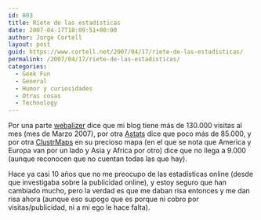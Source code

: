 ```yaml
---
id: 803
title: Rí­ete de las estadí­sticas
date: 2007-04-17T18:09:51+00:00
author: Jorge Cortell
layout: post
guid: https://www.cortell.net/2007/04/17/riete-de-las-estadisticas/
permalink: /2007/04/17/riete-de-las-estadisticas/
categories:
  - Geek Fun
  - General
  - Humor y curiosidades
  - Otras cosas
  - Technology
---
```

Por una parte <a target="_blank" title="estadí­sticas de este blog según webalizer" href="https://www.cortell.net/plesk-stat/webstat/">webalizer</a> dice que mi blog tiene más de 130.000 visitas al mes (mes de Marzo 2007), por otra <a target="_blank" title="astats dice que..." href="https://www.cortell.net/astats/awstats.cortellnet.html">Astats</a> dice que poco más de 85.000, y por otra <a target="_blank" title="visitas a mi blog desde..." href="https://www2.clustrmaps.com/counter/maps.php?url=https://www.cortell.net">ClustrMaps</a> en su precioso mapa (en el que se nota que America y Europa van por un lado y Asia y Africa por otro) dice que no llega a 9.000 (aunque reconocen que no cuentan todas las que hay).

Hace ya casi 10 años que no me preocupo de las estadí­sticas online (desde que investigaba sobre la publicidad online), y estoy seguro que han cambiado mucho, pero la verdad es que me daban risa entonces y me dan risa ahora (aunque eso supogo que es porque ni cobro por visitas/publicidad, ni a mi ego le hace falta).